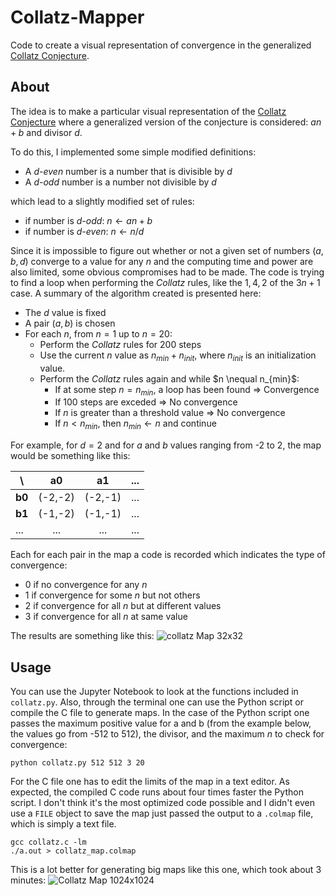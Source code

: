 # Collatz-Mapper
Code to create a visual representation of convergence in the generalized [Collatz Conjecture](https://en.wikipedia.org/wiki/Collatz_conjecture "Collatz Conjecture").

## About
The idea is to make a particular visual representation of the [Collatz Conjecture](https://en.wikipedia.org/wiki/Collatz_conjecture "Collatz Conjecture") where a generalized version of the conjecture is considered: $a n + b$ and divisor $d$.

To do this, I implemented some simple modified definitions:
* A _d-even_ number is a number that is divisible by $d$
* A _d-odd_ number is a number not divisible by $d$

which lead to a slightly modified set of rules:
* if number is _d-odd_: $n \leftarrow an+b$
* if number is _d-even_: $n \leftarrow n/d$

Since it is impossible to figure out whether or not a given set of numbers $(a, b, d)$ converge to a value for any $n$ and the computing time and power are also limited, some obvious compromises had to be made. The code is trying to find a loop when performing the _Collatz_ rules, like the $1, 4, 2$ of the $3n+1$ case. A summary of the algorithm created is presented here:
* The $d$ value is fixed
* A pair $(a, b)$ is chosen
* For each $n$, from $n=1$ up to $n=20$:
  * Perform the _Collatz_ rules for 200 steps
  * Use the current $n$ value as $n_{min}+n_{init}$, where $n_{init}$ is an initialization value.
  * Perform the _Collatz_ rules again and while $n \nequal n_{min}$:
    * If at some step $n = n_{min}$, a loop has been found $\Rightarrow$ Convergence
    * If 100 steps are exceded $\Rightarrow$ No convergence
    * If $n$ is greater than a threshold value $\Rightarrow$ No convergence
    * If $n < n_{min}$, then $n_{min} \leftarrow n$ and continue


For example, for $d=2$ and for $a$ and $b$ values ranging from -2 to 2, the map would be something like this:

|   \    | **a0**   | **a1** |  ... |
| -----  | :-----: |:-------:|:----:|
| **b0** | (-2,-2) | (-2,-1) |  ... |
| **b1** | (-1,-2) | (-1,-1) |  ... |
|   ...  |   ...   |   ...   |  ... |

Each for each pair in the map a code is recorded which indicates the type of convergence:
* 0 if no convergence for any $n$
* 1 if convergence for some $n$ but not others
* 2 if convergence for all $n$ but at different values
* 3 if convergence for all $n$ at same value

The results are something like this:
![collatz Map 32x32](https://user-images.githubusercontent.com/13749006/63194636-8269fc00-c03e-11e9-9b33-f4b9088224b0.png "Pretty pretty picture #1")


## Usage
You can use the Jupyter Notebook to look at the functions included in `collatz.py`. Also, through the terminal one can use the Python script or compile the C file to generate maps. In the case of the Python script one passes the maximum positive value for a and b (from the example below, the values go from -512 to 512), the divisor, and the maximum $n$ to check for convergence:
```
python collatz.py 512 512 3 20
```

For the C file one has to edit the limits of the map in a text editor. As expected, the compiled C code runs about four times faster the Python script. I don't think it's the most optimized code possible and I didn't even use a `FILE` object to save the map just passed the output to a `.colmap` file, which is simply a text file.
```
gcc collatz.c -lm
./a.out > collatz_map.colmap
```
This is a lot better for generating big maps like this one, which took about 3 minutes:
![Collatz Map 1024x1024](https://user-images.githubusercontent.com/13749006/63195899-dd512280-c041-11e9-81fb-e37dd01c9ab6.png "Pretty pretty picture #2")
